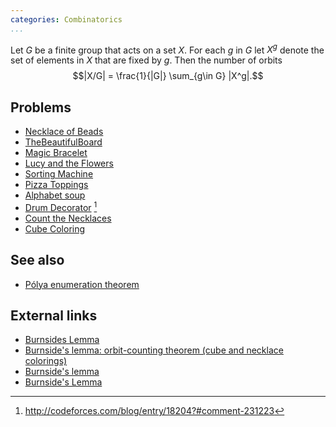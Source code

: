 ```yaml
---
categories: Combinatorics
...
```


Let $G$ be a finite group that acts on a set $X$. For each $g$ in $G$
let $X^g$ denote the set of elements in $X$ that are fixed by $g$. Then
the number of orbits $$|X/G| = \frac{1}{|G|} \sum_{g\in G} |X^g|.$$


## Problems
* [Necklace of Beads](http://poj.org/problem?id=1286)
* [TheBeautifulBoard](https://community.topcoder.com/stat?c=problem_statement&pm=9975)
* [Magic Bracelet](http://poj.org/problem?id=2888)
* [Lucy and the Flowers](https://www.codechef.com/problems/DECORATE)
* [Sorting Machine](http://www.spoj.com/problems/SRTMACH/)
* [Pizza Toppings](https://projecteuler.net/problem=281)
* [Alphabet soup](http://pc.fdi.ucm.es/SWERC-set.pdf)
* [Drum Decorator](https://code.google.com/codejam/contest/8234486/dashboard#s=p3&a=3) [^1]
* [Count the Necklaces](https://www.hackerrank.com/contests/infinitum12/challenges/count-the-necklaces)
* [Cube Coloring](https://csacademy.com/contest/beta-round-8/#task/cube-coloring)

## See also
* [Pólya enumeration theorem]()


## External links
* [Burnsides Lemma](https://www.hackerrank.com/topics/burnsides-lemma)
* [Burnside's lemma: orbit-counting theorem (cube and necklace colorings)](http://2000clicks.com/mathhelp/CountingBurnsidesLemma.aspx)
* [Burnside's lemma](http://petr-mitrichev.blogspot.com/2008/11/burnsides-lemma.html)
* [Burnside's Lemma](http://www.imomath.com/index.php?options=249&lmm=1)

[^1]: <http://codeforces.com/blog/entry/18204?#comment-231223>